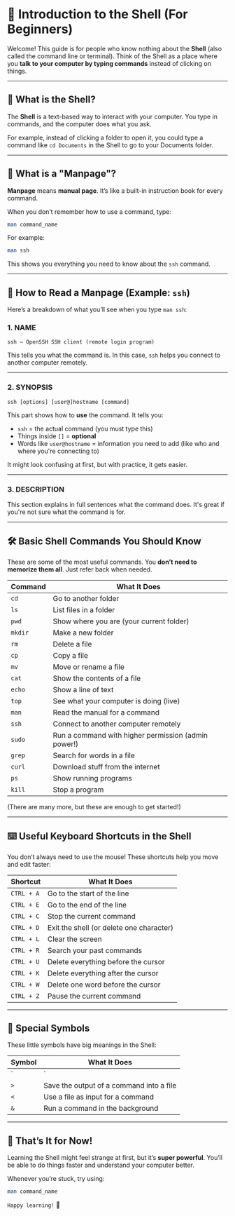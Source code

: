 # 📘 Introduction to the Shell (For Beginners)

Welcome! This guide is for people who know nothing about the **Shell** (also called the command line or terminal). Think of the Shell as a place where you **talk to your computer by typing commands** instead of clicking on things.

---

## 🐚 What is the Shell?

The **Shell** is a text-based way to interact with your computer. You type in commands, and the computer does what you ask.

For example, instead of clicking a folder to open it, you could type a command like `cd Documents` in the Shell to go to your Documents folder.

---

## 📖 What is a "Manpage"?

**Manpage** means **manual page**. It’s like a built-in instruction book for every command.

When you don’t remember how to use a command, type:

```bash
man command_name
```

For example:

```bash
man ssh
```

This shows you everything you need to know about the `ssh` command.

---

## 🧠 How to Read a Manpage (Example: `ssh`)

Here’s a breakdown of what you’ll see when you type `man ssh`:

### 1. **NAME**
```text
ssh — OpenSSH SSH client (remote login program)
```
This tells you what the command is. In this case, `ssh` helps you connect to another computer remotely.

---

### 2. **SYNOPSIS**
```text
ssh [options] [user@]hostname [command]
```
This part shows how to **use** the command. It tells you:

- `ssh` = the actual command (you must type this)
- Things inside `[]` = **optional**
- Words like `user@hostname` = information you need to add (like who and where you're connecting to)

It might look confusing at first, but with practice, it gets easier.

---

### 3. **DESCRIPTION**
This section explains in full sentences what the command does. It's great if you're not sure what the command is for.

---

## 🛠️ Basic Shell Commands You Should Know

These are some of the most useful commands. You **don’t need to memorize them all**. Just refer back when needed.

| Command | What It Does |
|--------|-----------------|
| `cd` | Go to another folder |
| `ls` | List files in a folder |
| `pwd` | Show where you are (your current folder) |
| `mkdir` | Make a new folder |
| `rm` | Delete a file |
| `cp` | Copy a file |
| `mv` | Move or rename a file |
| `cat` | Show the contents of a file |
| `echo` | Show a line of text |
| `top` | See what your computer is doing (live) |
| `man` | Read the manual for a command |
| `ssh` | Connect to another computer remotely |
| `sudo` | Run a command with higher permission (admin power!) |
| `grep` | Search for words in a file |
| `curl` | Download stuff from the internet |
| `ps` | Show running programs |
| `kill` | Stop a program |

(There are many more, but these are enough to get started!)

---

## ⌨️ Useful Keyboard Shortcuts in the Shell

You don’t always need to use the mouse! These shortcuts help you move and edit faster:

| Shortcut | What It Does |
|----------|----------------------------|
| `CTRL + A` | Go to the start of the line |
| `CTRL + E` | Go to the end of the line |
| `CTRL + C` | Stop the current command |
| `CTRL + D` | Exit the shell (or delete one character) |
| `CTRL + L` | Clear the screen |
| `CTRL + R` | Search your past commands |
| `CTRL + U` | Delete everything before the cursor |
| `CTRL + K` | Delete everything after the cursor |
| `CTRL + W` | Delete one word before the cursor |
| `CTRL + Z` | Pause the current command |

---

## 🧪 Special Symbols

These little symbols have big meanings in the Shell:

| Symbol | What It Does |
|--------|---------------------------|
| `|` | Send the output of one command into another |
| `>` | Save the output of a command into a file |
| `<` | Use a file as input for a command |
| `&` | Run a command in the background |

---

## 🎉 That’s It for Now!

Learning the Shell might feel strange at first, but it’s **super powerful**. You’ll be able to do things faster and understand your computer better.

Whenever you’re stuck, try using:

```bash
man command_name
```

`Happy learning!` 🚀